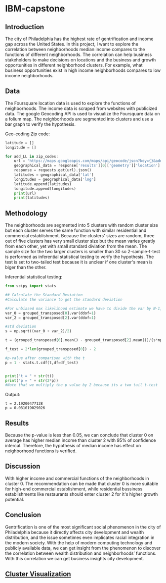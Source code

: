 # IBM-capstone
## Introduction 

The city of Philadelphia has the highest rate of gentrification and income gap across the United States. In this project, I want to explore the correlation between neighborhoods median income compares to the functions of different neighborhoods. The correlation can help business stakeholders to make decisions on locations and the business and growth opportunities in different neighborhood clusters. For example, what business opportunities exist in high income neighborhoods compares to low income neighborhoods.

## Data

The Foursquare location data is used to explore the functions of neighborhoods. The income data is scraped from websites with publicized data. The google Geocoding API is used to visualize the Foursquare data on a folium map. The neighborhoods are segmented into clusters and use a bar graph to verify the hypothesis. 

Geo-coding Zip code:
```python
latitude = []
longitude = []

for add_LL in zip_codes:
    url = 'https://maps.googleapis.com/maps/api/geocode/json?key={}&address={}'.format(API_key, add_LL)
    geographical_data = response['results'][0]['geometry']['location'] # get geographical coordinates
    response = requests.get(url).json()
    latitudes = geographical_data['lat']
    longitudes = geographical_data['lng']
    latitude.append(latitudes)
    longitude.append(longitudes)
    print(url)
    print(latitudes)
```


## Methodology

The neighborhoods are segmented into 5 clusters with random cluster size but each cluster serves the same function with similar residential and commercial establishment. Because the clusters' sizes are random, three out of five clusters has very small cluster size but the mean varies greatly from each other, yet with small standard diviation from the mean. The sample size for the two larger clusters is smaller than 30 so 2-sample-t-test is performed as inferential statistical testing to verify the hypothesis. The test is set to two-tailed test because it is unclear if one cluster's mean is biger than the other.  

Inferential statistical testing:
```python
from scipy import stats

## Calculate the Standard Deviation
#Calculate the variance to get the standard deviation

#For unbiased max likelihood estimate we have to divide the var by N-1, and therefore the parameter ddof = 1
var_0 = grouped_transposed[0].var(ddof=1)
var_2 = grouped_transposed[2].var(ddof=1)

#std deviation
s = np.sqrt((var_0 + var_2)/2)

t = (grouped_transposed[0].mean() - grouped_transposed[2].mean())/(s*np.sqrt(2/len(grouped_transposed[0])))

f_test = 2*len(grouped_transposed[0]) - 2

#p-value after comparison with the t 
p = 1 - stats.t.cdf(t,df=df_test)


print("t = " + str(t))
print("p = " + str(2*p))
#Note that we multiply the p value by 2 because its a two tail t-test
```

Output:
```
t = 2.19200477138
p = 0.031019029026
```

## Results

Because the p-value is less than 0.05, we can conclude that cluster 0 on average has higher median income than cluster 2 with 95% of confidence intercal. Therefore, the hypothesis of median income has effect on neighborhood functions is verified. 

## Discussion

With higher income and commercial functions of the neighborhoods in cluster 0. The recommendation can be made that cluster 0 is more suitable for high-end commercial establishment, while residential bussiness establishments like restaurants should enter cluster 2 for it's higher growth potential. 

## Conclusion 

Gentrification is one of the most significant social phenomenon in the city of Philadelphia because it directly affects city development and wealth distribution, and the issue sometimes even implicates racial integration in the modern society. With the help of modern computing technology and publicly available data, we can get insight from the phenomenon to discover the correlation between wealth distribution and neighborhoods’ functions. With this correlation we can get business insights city development. 

## [Cluster Visualization](http://htmlpreview.github.io/?https://github.com/jzhang17/IBM-capstone/blob/master/cluster.html)
